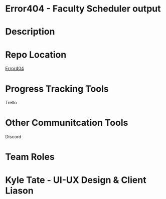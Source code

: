 # Error404 - Faculty Scheduler output

# Description

# Repo Location
[Error404](https://github.com/GGC-SD/Error404)

# Progress Tracking Tools
Trello

# Other Communitcation Tools
Discord

# Team Roles
# Kyle Tate - UI-UX Design & Client Liason
